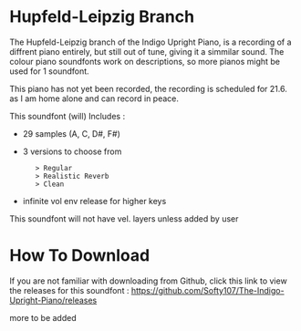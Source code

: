 # Hupfeld-Leipzig Branch
The Hupfeld-Leipzig branch of the Indigo Upright Piano, is a recording of a diffrent piano entirely, but still out of tune, giving it a simmilar sound.
The colour piano soundfonts work on descriptions, so more pianos might be used for 1 soundfont.

This piano has not yet been recorded, the recording is scheduled for 21.6. as I am home alone and can record in peace.

This soundfont (will) Includes : 

 - 29 samples (A, C, D#, F#)
 - 3 versions to choose from

          > Regular
          > Realistic Reverb
          > Clean

 - infinite vol env release for higher keys


This soundfont will not have vel. layers unless added by user

# How To Download

If you are not familiar with downloading from Github, click this link to view the releases for this soundfont :
https://github.com/Softy107/The-Indigo-Upright-Piano/releases

more to be added
